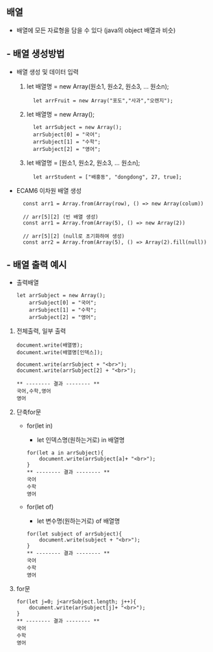 ## 배열

- 배열에 모든 자료형을 담을 수 있다 (java의 object 배열과 비슷)

## - 배열 생성방법

- 배열 생성 및 데이터 입력

  1.  let 배열명 = new Array(원소1, 원소2, 원소3, ... 원소n);

            let arrFruit = new Array("포도","사과","오렌지");

  2.  let 배열명 = new Array();

            let arrSubject = new Array();
            arrSubject[0] = "국어";
            arrSubject[1] = "수학";
            arrSubject[2] = "영어";

  3.  let 배열명 = [원소1, 원소2, 원소3, ... 원소n];

            let arrStudent = ["배홍동", "dongdong", 27, true];

- ECAM6 이차원 배열 생성

        const arr1 = Array.from(Array(row), () => new Array(colum))

        // arr[5][2] (빈 배열 생성)
        const arr1 = Array.from(Array(5), () => new Array(2))

        // arr[5][2] (null로 초기화하여 생성)
        const arr2 = Array.from(Array(5), () => Array(2).fill(null))

## - 배열 출력 예시

- 출력배열
  ```
  let arrSubject = new Array();
      arrSubject[0] = "국어";
      arrSubject[1] = "수학";
      arrSubject[2] = "영어";
  ```

1.  전체출력, 일부 출력

    ```
    document.write(배열명);
    document.write(배열명[인덱스]);

    document.write(arrSubject + "<br>");
    document.write(arrSubject[2] + "<br>");

    ** -------- 결과 -------- **
    국어,수학,영어
    영어
    ```

2.  단축for문

    - for(let in)

      - let 인덱스명(원하는거로) in 배열명

      ```
      for(let a in arrSubject){
          document.write(arrSubject[a]+ "<br>");
      }
      ** -------- 결과 -------- **
      국어
      수학
      영어
      ```

    - for(let of)

      - let 변수명(원하는거로) of 배열명

      ```
      for(let subject of arrSubject){
          document.write(subject + "<br>");
      }
      ** -------- 결과 -------- **
      국어
      수학
      영어
      ```

3.  for문
    ```
    for(let j=0; j<arrSubject.length; j++){
        document.write(arrSubject[j]+ "<br>");
    }
    ** -------- 결과 -------- **
    국어
    수학
    영어
    ```
